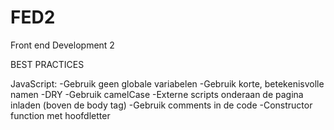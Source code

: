 FED2
====

Front end Development 2


BEST PRACTICES

JavaScript:
-Gebruik geen globale variabelen
-Gebruik korte, betekenisvolle namen
-DRY
-Gebruik camelCase
-Externe scripts onderaan de pagina inladen (boven de body tag)
-Gebruik comments in de code
-Constructor function met hoofdletter
